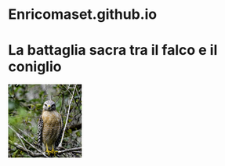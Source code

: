 # Enricomaset.github.io
<html>
<body>
    <h1>La battaglia sacra tra il falco e il coniglio</h1>
    <img src="images/23874967390_b2c2ac0fff_q.jpg">
</body>
</html>
